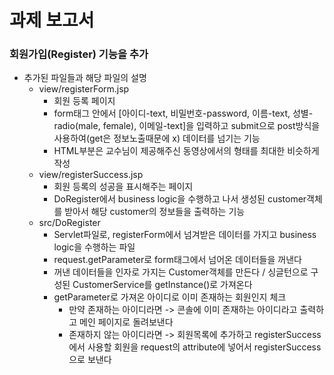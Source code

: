 # 과제 보고서



### 회원가입(Register) 기능을 추가

- 추가된 파일들과 해당 파일의 설명 
  - view/registerForm.jsp 
    - 회원 등록 페이지
    -  form태그 안에서 [아이디-text, 비밀번호-password, 이름-text, 성별-radio(male, female), 이메일-text]을 입력하고 submit으로 post방식을 사용하여(get은 정보노출때문에 x) 데이터를 넘기는 기능
    - HTML부분은 교수님이 제공해주신 동영상에서의 형태를 최대한 비슷하게 작성
  - view/registerSuccess.jsp
    - 회원 등록의 성공을 표시해주는 페이지
    - DoRegister에서 business logic을 수행하고 나서 생성된 customer객체를 받아서 해당 customer의 정보들을 출력하는 기능
  - src/DoRegister 
    - Servlet파일로, registerForm에서 넘겨받은 데이터를 가지고 business logic을 수행하는 파일
    - request.getParameter로 form태그에서 넘어온 데이터들을 꺼낸다
    - 꺼낸 데이터들을 인자로 가지는 Customer객체를 만든다 / 싱글턴으로 구성된 CustomerService를 getInstance()로 가져온다
    - getParameter로 가져온 아이디로 이미 존재하는 회원인지 체크
      - 만약 존재하는 아이디라면 -> 콘솔에 이미 존재하는 아이디라고 출력하고 메인 페이지로 돌려보낸다
      - 존재하지 않는 아이디라면 -> 회원목록에 추가하고 registerSuccess에서 사용할 회원을 request의 attribute에 넣어서 registerSuccess으로 보낸다







